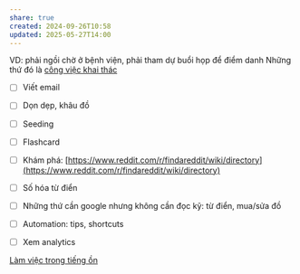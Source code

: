 ```yaml
---
share: true
created: 2024-09-26T10:58
updated: 2025-05-27T14:00
---
```

VD: phải ngồi chờ ở bệnh viện, phải tham dự buổi họp để điểm danh
Những thứ đó là  [công việc khai thác](../../%E2%9A%A1Hi%E1%BB%83u%20bi%E1%BA%BFt%20s%C3%A2u/Qu%E1%BA%A3n%20l%C3%BD%20d%E1%BB%B1%20%C3%A1n,%20ph%C3%A1t%20tri%E1%BB%83n%20s%E1%BA%A3n%20ph%E1%BA%A9m,%20x%C3%A2y%20d%E1%BB%B1ng%20t%E1%BB%95%20ch%E1%BB%A9c/C%C3%B4ng%20vi%E1%BB%87c/B%E1%BA%A5t%20%C4%91%E1%BB%8Bnh%20v%C3%A0%20kh%C3%A1m%20ph%C3%A1/C%C3%B4ng%20vi%E1%BB%87c%20khai%20ph%C3%A1%20v%C3%A0%20c%C3%B4ng%20vi%E1%BB%87c%20khai%20th%C3%A1c.md)

- [ ] Viết email  
- [ ] Dọn dẹp, khâu đồ  
- [ ] Seeding


- [ ] Flashcard
- [ ] Khám phá: [https://www.reddit.com/r/findareddit/wiki/directory](https://www.reddit.com/r/findareddit/wiki/directory)  
- [ ] Số hóa từ điển  
- [ ] Những thứ cần google nhưng không cần đọc kỹ: từ điển, mua/sửa đồ  
- [ ] Automation: tips, shortcuts  
- [ ] Xem analytics  

[Làm việc trong tiếng ồn](./L%C3%A0m%20vi%E1%BB%87c%20trong%20ti%E1%BA%BFng%20%E1%BB%93n.md)